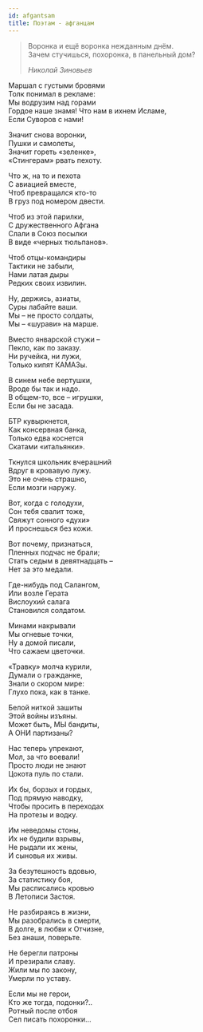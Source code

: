 ```yaml
---
id: afgantsam
title: Поэтам - афганцам
---
```


> Воронка и ещё воронка нежданным днём.\
> Зачем стучишься, похоронка, в панельный дом?
>
> _Николай Зиновьев_

Маршал с густыми бровями\
Толк понимал в рекламе:\
Мы водрузим над горами\
Гордое наше знамя!
Что нам в ихнем Исламе,\
Если Суворов с нами!

Значит снова воронки,\
Пушки и самолеты,\
Значит гореть «зеленке»,\
«Стингерам» рвать пехоту.

Что ж, на то и пехота\
С авиацией вместе,\
Чтоб превращался кто-то\
В груз под номером двести.

Чтоб из этой парилки,\
С дружественного Афгана\
Слали в Союз посылки\
В виде «черных тюльпанов».

Чтоб отцы-командиры\
Тактики не забыли,\
Нами латая дыры\
Редких своих извилин.

Ну, держись, азиаты,\
Суры лабайте ваши.\
Мы – не просто солдаты,\
Мы – «шурави» на марше.

Вместо январской стужи –\
Пекло, как по заказу.\
Ни ручейка, ни лужи,\
Только кипят КАМАЗы.

В синем небе вертушки,\
Вроде бы так и надо.\
В общем-то, все – игрушки,\
Если бы не засада.

БТР кувыркнется,\
Как консервная банка,\
Только едва коснется\
Скатами «итальянки».

Ткнулся школьник вчерашний\
Вдруг в кровавую лужу.\
Это не очень страшно,\
Если мозги наружу.

Вот, когда с голодухи,\
Сон тебя свалит тоже,\
Свяжут сонного «духи»\
И проснешься без кожи.

Вот почему, признаться,\
Пленных подчас не брали;\
Стать седым в девятнадцать –\
Нет за это медали.

Где-нибудь под Салангом,\
Или возле Герата\
Вислоухий салага\
Становился солдатом.

Минами накрывали\
Мы огневые точки,\
Ну а домой писали,\
Что сажаем цветочки.

«Травку» молча курили,\
Думали о гражданке,\
Знали о скором мире:\
Глухо пока, как в танке.

Белой ниткой зашиты\
Этой войны изъяны.\
Может быть, МЫ бандиты,\
А ОНИ партизаны?

Нас теперь упрекают,\
Мол, за что воевали!\
Просто люди не знают\
Цокота пуль по стали.

Их бы, борзых и гордых,\
Под прямую наводку,\
Чтобы просить в переходах\
На протезы и водку.

Им неведомы стоны,\
Их не будили взрывы,\
Не рыдали их жены,\
И сыновья их живы.

За безутешность вдовью,\
За статистику боя,\
Мы расписались кровью\
В Летописи Застоя.

Не разбираясь в жизни,\
Мы разобрались в смерти,\
В долге, в любви к Отчизне,\
Без анаши, поверьте.

Не берегли патроны\
И презирали славу.\
Жили мы по закону,\
Умерли по уставу.

Если мы не герои,\
Кто же тогда, подонки?..\
Ротный после отбоя\
Сел писать похоронки...
